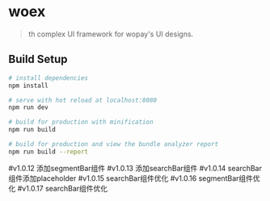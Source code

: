 # woex

> th complex UI framework for wopay's UI designs.

## Build Setup

``` bash
# install dependencies
npm install

# serve with hot reload at localhost:8080
npm run dev

# build for production with minification
npm run build

# build for production and view the bundle analyzer report
npm run build --report
```

#v1.0.12
添加segmentBar组件
#v1.0.13
添加searchBar组件
#v1.0.14
searchBar组件添加placeholder
#v1.0.15
searchBar组件优化
#v1.0.16
segmentBar组件优化
#v1.0.17
searchBar组件优化
